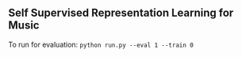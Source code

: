 ## Self Supervised Representation Learning for Music

[ 1. Same embedding space]: <>
[ 2. Contrastive learning]: <>
[ 3. Negative Sampling]: <>
[ 4. Audio Features]: <> 
[ 5. Pass uncomputed song embeddings to fusion model]: <>


[ 6. Stream for more number of songs]: <>
[ 7. More fusion methods]: <>

To run for evaluation:
`python run.py --eval 1 --train 0`